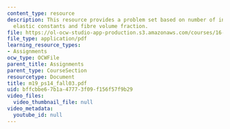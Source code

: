 ```yaml
---
content_type: resource
description: This resource provides a problem set based on number of independent engineering
  elastic constants and fibre volume fraction.
file: https://ol-ocw-studio-app-production.s3.amazonaws.com/courses/16-01-unified-engineering-i-ii-iii-iv-fall-2005-spring-2006/bffcbbe67b1a47773f09f156f57f9b29_m19_ps14_fall03.pdf
file_type: application/pdf
learning_resource_types:
- Assignments
ocw_type: OCWFile
parent_title: Assignments
parent_type: CourseSection
resourcetype: Document
title: m19_ps14_fall03.pdf
uid: bffcbbe6-7b1a-4777-3f09-f156f57f9b29
video_files:
  video_thumbnail_file: null
video_metadata:
  youtube_id: null
---
```

